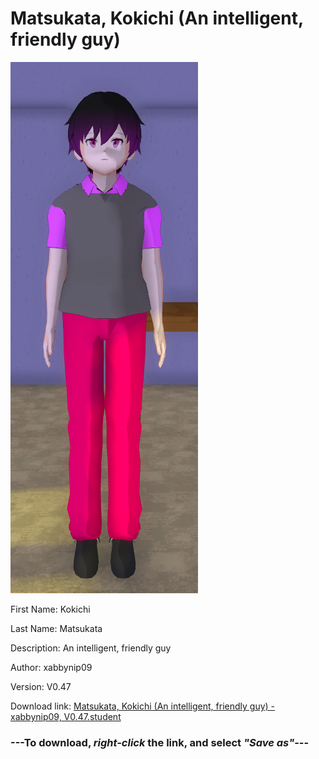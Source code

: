 # Matsukata, Kokichi (An intelligent, friendly guy)

<img src="https://raw.githubusercontent.com/Arbiter1223/Daigaku-Gurashi-Custom-Students/master/Students/Files/Matsukata%2C%20Kokichi%20(An%20intelligent%2C%20friendly%20guy).png" title="Matsukata, Kokichi (An intelligent, friendly guy) - xabbynip09, V0.47">

First Name: Kokichi

Last Name: Matsukata

Description: An intelligent, friendly guy

Author: xabbynip09

Version: V0.47

Download link: <a href="https://raw.githubusercontent.com/Arbiter1223/Daigaku-Gurashi-Custom-Students/master/Students/Files/Matsukata%2C%20Kokichi%20(An%20intelligent%2C%20friendly%20guy)%20-%20xabbynip09%2C%20V0.47.student">Matsukata, Kokichi (An intelligent, friendly guy) - xabbynip09, V0.47.student</a>

### ---**To download, _right-click_ the link, and select _"Save as"_**---
